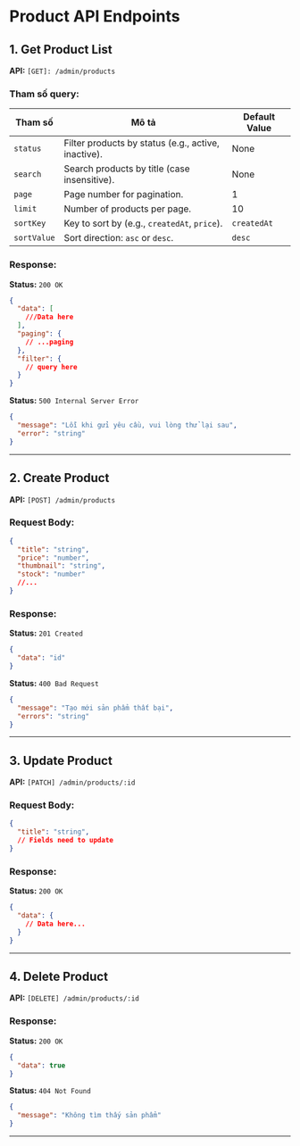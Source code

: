 # Product API Endpoints

## 1. **Get Product List**

**API:** `[GET]: /admin/products`

### Tham số query:

| Tham số     | Mô tả                                               | Default Value |
| ----------- | --------------------------------------------------- | ------------- |
| `status`    | Filter products by status (e.g., active, inactive). | None          |
| `search`    | Search products by title (case insensitive).        | None          |
| `page`      | Page number for pagination.                         | 1             |
| `limit`     | Number of products per page.                        | 10            |
| `sortKey`   | Key to sort by (e.g., `createdAt`, `price`).        | `createdAt`   |
| `sortValue` | Sort direction: `asc` or `desc`.                    | `desc`        |

### Response:

**Status:** `200 OK`

```json
{
  "data": [
    ///Data here
  ],
  "paging": {
    // ...paging
  },
  "filter": {
    // query here
  }
}
```

**Status:** `500 Internal Server Error`

```json
{
  "message": "Lỗi khi gửi yêu cầu, vui lòng thử lại sau",
  "error": "string"
}
```

---

## 2. **Create Product**

**API:** `[POST] /admin/products`

### Request Body:

```json
{
  "title": "string",
  "price": "number",
  "thumbnail": "string",
  "stock": "number"
  //...
}
```

### Response:

**Status:** `201 Created`

```json
{
  "data": "id"
}
```

**Status:** `400 Bad Request`

```json
{
  "message": "Tạo mới sản phẩm thất bại",
  "errors": "string"
}
```

---

## 3. **Update Product**

**API:** `[PATCH] /admin/products/:id`

### Request Body:

```json
{
  "title": "string",
  // Fields need to update
}
```

### Response:

**Status:** `200 OK`

```json
{
  "data": {
    // Data here...
  }
}
```
---

## 4. **Delete Product**

**API:** `[DELETE] /admin/products/:id`

### Response:

**Status:** `200 OK`

```json
{
  "data": true
}
```

**Status:** `404 Not Found`

```json
{
  "message": "Không tìm thấy sản phẩm"
}
```

---
